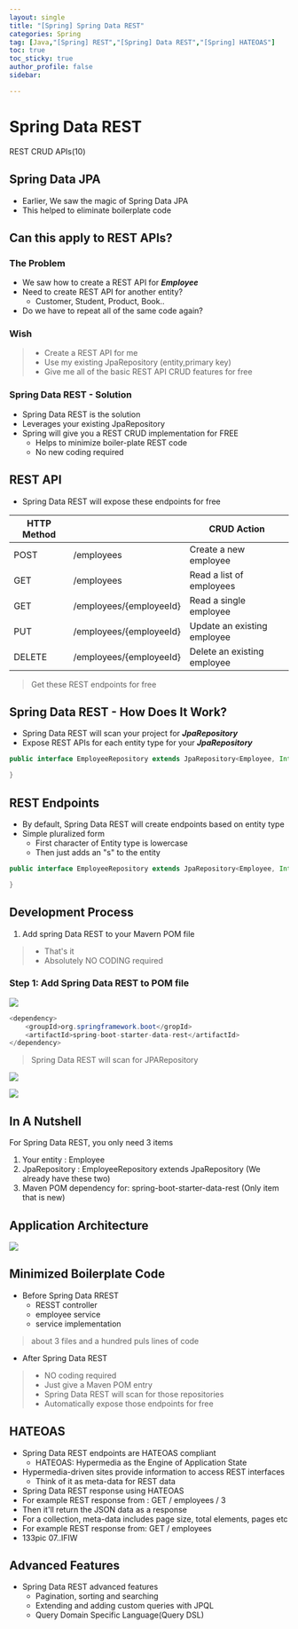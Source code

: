 ```yaml
---
layout: single
title: "[Spring] Spring Data REST"
categories: Spring
tag: [Java,"[Spring] REST","[Spring] Data REST","[Spring] HATEOAS"]
toc: true
toc_sticky: true
author_profile: false
sidebar:

---
```

# Spring Data REST
REST CRUD APIs(10)

## Spring Data JPA
- Earlier, We saw the magic of Spring Data JPA
- This helped to eliminate boilerplate code

## Can this apply to REST APIs?

### The Problem
- We saw how to create a REST API for ***Employee***
- Need to create REST API for another entity?
	- Customer, Student, Product, Book..
- Do we have to repeat all of the same code again?

### Wish
>- Create a REST API for me
>- Use my existing JpaRepository (entity,primary key)
>- Give me all of the basic REST API CRUD features for free

### Spring Data REST - Solution
- Spring Data REST is the solution
- Leverages your existing JpaRepository
- Spring will give you a REST CRUD implementation for FREE
	- Helps to minimize boiler-plate REST code
	- No new coding required

## REST API
- Spring Data REST will expose these endpoints for free

| HTTP Method |                         | CRUD Action                 |
| ----------- | ----------------------- | --------------------------- |
| POST        | /employees              | Create a new employee       |
| GET         | /employees              | Read a list of employees    |
| GET         | /employees/{employeeId} | Read a single employee      |
| PUT         | /employees/{employeeId} | Update an existing employee |
| DELETE      | /employees/{employeeId} | Delete an existing employee |


>Get these REST endpoints for free

## Spring Data REST - How Does It Work?
- Spring Data REST will scan your project for ***JpaRepository***
- Expose REST APIs for each entity type for your ***JpaRepository***


```java
public interface EmployeeRepository extends JpaRepository<Employee, Integer> {

}
```

## REST Endpoints
- By default, Spring Data REST will create endpoints based on entity type
- Simple pluralized form
	- First character of Entity type is lowercase
	- Then just adds an "s" to the entity

```java
public interface EmployeeRepository extends JpaRepository<Employee, Integer>{

}
```

## Development Process
1. Add spring Data REST to your Mavern POM file
>- That's it
>- Absolutely NO CODING required

### Step 1: Add Spring Data REST to POM file
![](https://i.imgur.com/oUMFSl4.png)

```java
<dependency>
	<groupId>org.springframework.boot</gropId>
	<artifactId>spring-boot-starter-data-rest</artifactId>
</dependency>
```
>Spring Data REST will scan for JPARepository

![](https://i.imgur.com/naaHTHk.png)

![](https://i.imgur.com/s5MDtlx.png)


## In A Nutshell

For Spring Data REST, you only need 3 items
1. Your entity : Employee
2. JpaRepository : EmployeeRepository extends JpaRepository (We already have these two)
3. Maven POM dependency for: spring-boot-starter-data-rest (Only item that is new)

## Application Architecture

![](https://i.imgur.com/eJg7IR3.png)

## Minimized Boilerplate Code

- Before Spring Data RREST
	- RESST controller
	- employee service
	- service implementation
> about 3 files and a hundred puls lines of code

- After Spring Data REST
>- NO coding required 
>- Just give a Maven POM entry
>- Spring Data REST will scan for those repositories
>- Automatically expose those endpoints for free

## HATEOAS
- Spring Data REST endpoints are HATEOAS compliant
	- HATEOAS: Hypermedia as the Engine of Application State
- Hypermedia-driven sites provide information to access REST interfaces
	- Think of it as meta-data for REST data
- Spring Data REST response using HATEOAS
- For example REST response from : GET / employees / 3
- Then it'll return the JSON data as a response
- For a collection, meta-data includes page size, total elements, pages etc
- For example REST response from: GET / employees
- 133pic 07..IFIW

## Advanced Features
- Spring Data REST advanced features
	- Pagination, sorting and searching
	- Extending and adding custom queries with JPQL
	- Query Domain Specific Language(Query DSL)

